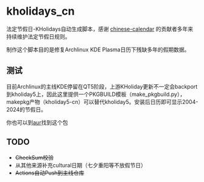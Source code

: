 # kholidays_cn

法定节假日-KHolidays自动生成脚本，感谢 [chinese-calendar](https://github.com/LKI/chinese-calendar) 的贡献者多年来持续维护法定节假日规则。

制作这个脚本目的是修复Archlinux KDE Plasma日历下残缺多年的假期数据。

## 测试

目前Archlinux的主线KDE停留在QT5阶段，上游KHoliday更新不一定会backport到kholiday5上，因此这里提供一个PKGBUILD模板（make_pkgbuild.py），makepkg产物（kholiday5-cn）可以替代kholiday5。安装后日历即可显示2004-2024的节假日。

你也可以到[aur](https://aur.archlinux.org/packages/kholidays5-cn)找到这个包

## TODO

- ~~CheckSum校验~~
- 从其他来源补充cultural日期（七夕重阳等不放假节日）
- ~~Actions自动Push到主线仓库~~
